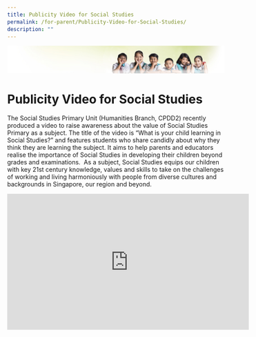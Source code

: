 ```yaml
---
title: Publicity Video for Social Studies
permalink: /for-parent/Publicity-Video-for-Social-Studies/
description: ""
---
```

![](/images/Banner.jpg)

Publicity Video for Social Studies
==================================

The Social Studies Primary Unit (Humanities Branch, CPDD2) recently produced a video to raise awareness about the value of Social Studies Primary as a subject. The title of the video is “What is your child learning in Social Studies?” and features students who share candidly about why they think they are learning the subject. It aims to help parents and educators realise the importance of Social Studies in developing their children beyond grades and examinations.  As a subject, Social Studies equips our children with key 21st century knowledge, values and skills to take on the challenges of working and living harmoniously with people from diverse cultures and backgrounds in Singapore, our region and beyond.

<iframe width="560" height="315" src="https://www.youtube.com/embed/SDCkCj7sm8s" title="YouTube video player" frameborder="0" allow="accelerometer; autoplay; clipboard-write; encrypted-media; gyroscope; picture-in-picture" allowfullscreen></iframe>